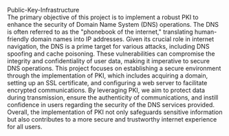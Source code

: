 Public-Key-Infrastructure                                                                                                                                                                                                                                                         
                                                                                                                                                                                                                                                                               The primary objective of this project is to implement a robust PKI to enhance the security of Domain Name System (DNS) operations. The DNS is often referred to as the "phonebook of the internet," translating human-friendly domain names into IP addresses. Given its crucial role in internet navigation, the DNS is a prime target for various attacks, including DNS spoofing and cache poisoning. These vulnerabilities can compromise the integrity and confidentiality of user data, making it imperative to secure DNS operations. This project focuses on establishing a secure environment through the implementation of PKI, which includes acquiring a domain, setting up an SSL certificate, and configuring a web server to facilitate encrypted communications. By leveraging PKI, we aim to protect data during transmission, ensure the authenticity of communications, and instill confidence in users regarding the security of the DNS services provided. Overall, the implementation of PKI not only safeguards sensitive information but also contributes to a more secure and trustworthy internet experience for all users.


